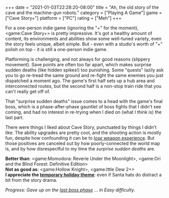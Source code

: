 +++
date = "2021-01-03T22:28:20-08:00"
title = "Ah, the old story of the cave and the machine-gun robots."
category = ["Playing A Game"]
game = ["Cave Story+"]
platform = ["PC"]
rating = ["Meh"]
+++

For a one-person indie game (ignoring the "+" for the moment), <game:Cave Story+> is pretty impressive.  It's got a healthy amount of content, its environments and abilities show some well-tuned variety, even the story feels unique, albeit simple.  But - even with a studio's worth of "+" polish on top - it <i>is</i> still a one-person indie game.

Platforming is challenging, and not always for good reasons (slippery movement).  Save points are often too far apart, which makes surprise sudden deaths (like hidden spikes!) too punishing.  Some "quests" lazily ask you to go re-tread the same ground and re-fight the same enemies you just dispatched a moment ago.  The game's first half sets up a hub area and interconnected routes, but the second half is a non-stop train ride that you can't really get off of.

That "surprise sudden deaths" issue comes to a head with the game's final boss, which is a phase-after-phase gauntlet of boss fights that I didn't see coming, and had no interest in re-trying when I died on (what I think is) the last part.

There were things I liked about Cave Story, punctuated by things I didn't like.  The ability upgrades are pretty cool, and the shooting action is mostly fun, despite how confounding it can be to <a href="https://cavestory.fandom.com/wiki/Experience"><i>lose</i> weapon experience</a>.  But those positives are canceled out by how poorly-connected the world map is, and by how disrespectful to my time the <i>surprise sudden deaths</i> are.

<b>Better than</b>: <game:Momodora: Reverie Under the Moonlight>, <game:Ori and the Blind Forest: Definitive Edition>  
<b>Not as good as</b>: <game:Hollow Knight>, <game:Ittle Dew 2+>  
<b>I appreciate the <a href="https://cavestory.fandom.com/wiki/Cave_Story%2B#Seasonal_graphics">temporary holiday theme</a></b>: even if Santa hats do distract a bit from the story drama.

<i>Progress: Gave up on the <a href="https://cavestory.fandom.com/wiki/Balcony#Black_Space">last boss phase</a> ... in Easy difficulty.</i>
